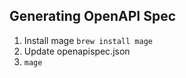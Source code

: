 ## Generating OpenAPI Spec

1. Install mage `brew install mage`
2. Update openapispec.json
3. `mage`